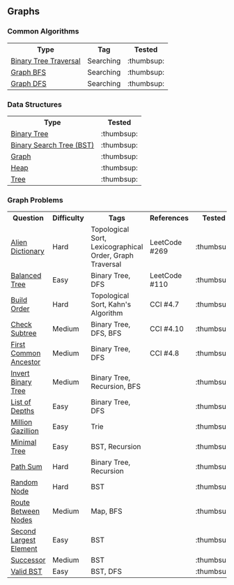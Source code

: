 
## Graphs

### Common Algorithms

<table>
  <!-- header -->
  <tr>
    <th>Type</th>
    <th>Tag</th>
    <th>Tested</th>
  </tr>

  <!-- entries -->
  <tr>
    <td><a href="../common/searching/binary_tree_traversal.js">Binary Tree Traversal</a></td>
    <td>Searching</td>
    <td>:thumbsup:</td>
  </tr>

  <tr>
    <td><a href="../common/searching/graph_bfs.js">Graph BFS</a></td>
    <td>Searching</td>
    <td>:thumbsup:</td>
  </tr>

  <tr>
    <td><a href="../common/searching/graph_dfs.js">Graph DFS</a></td>
    <td>Searching</td>
    <td>:thumbsup:</td>
  </tr>

</table>

### Data Structures

<table>
  <!-- header -->
  <tr>
    <th>Type</th>
    <th>Tested</th>
  </tr>

  <!-- entries -->
  <tr>
    <td><a href="../class/binary_tree/binary_tree.js">Binary Tree</a></td>
    <td>:thumbsup:</td>
  </tr>

  <tr>
    <td><a href="../class/bst/bst.js">Binary Search Tree (BST)</a></td>
    <td>:thumbsup:</td>
  </tr>

  <tr>
    <td><a href="../class/graph/graph.js">Graph</a></td>
    <td>:thumbsup:</td>
  </tr>

  <tr>
    <td><a href="../class/heap/heap.js">Heap</a></td>
    <td>:thumbsup:</td>
  </tr>

  <tr>
    <td><a href="../class/tree/tree.js">Tree</a></td>
    <td>:thumbsup:</td>
  </tr>

</table>

### Graph Problems

<table>
  <!-- header -->
  <tr>
    <th>Question</th>
    <th>Difficulty</th>
    <th>Tags</th>
    <th>References</th>
    <th>Tested</th>
  </tr>

  <!-- entries -->
  <tr>
    <td><a href="../questions/alien_dictionary/alien_dictionary.js">Alien Dictionary</a></td>
    <td>Hard</td>
    <td>Topological Sort, Lexicographical Order, Graph Traversal</td>
    <td>LeetCode #269</td>
    <td>:thumbsup:</td>
  </tr>

  <tr>
    <td><a href="../questions/balanced_tree/balanced_tree.js">Balanced Tree</a></td>
    <td>Easy</td>
    <td>Binary Tree, DFS</td>
    <td>LeetCode #110</td>
    <td>:thumbsup:</td>
  </tr>

  <tr>
    <td><a href="../questions/build_order/build_order.js">Build Order</a></td>
    <td>Hard</td>
    <td>Topological Sort, Kahn's Algorithm</td>
    <td>CCI #4.7</td>
    <td>:thumbsup:</td>
  </tr>

  <tr>
    <td><a href="../questions/check_subtree/check_subtree.js">Check Subtree</a></td>
    <td>Medium</td>
    <td>Binary Tree, DFS, BFS</td>
    <td>CCI #4.10</td>
    <td>:thumbsup:</td>
  </tr>

  <tr>
    <td><a href="../questions/first_common_ancestor/first_common_ancestor.js">First Common Ancestor</a></td>
    <td>Medium</td>
    <td>Binary Tree, DFS</td>
    <td>CCI #4.8</td>
    <td>:thumbsup:</td>
  </tr>

  <tr>
    <td><a href="../questions/invert_binary_tree/invert_binary_tree.js">Invert Binary Tree</a></td>
    <td>Medium</td>
    <td>Binary Tree, Recursion, BFS</td>
    <td></td>
    <td>:thumbsup:</td>
  </tr>

  <tr>
    <td><a href="../questions/list_of_depths/list_of_depths.js">List of Depths</a></td>
    <td>Easy</td>
    <td>Binary Tree, DFS</td>
    <td></td>
    <td>:thumbsup:</td>
  </tr>

  <tr>
    <td><a href="../questions/million_gazillion/million_gazillion.js">Million Gazillion</a></td>
    <td>Easy</td>
    <td>Trie</td>
    <td></td>
    <td>:thumbsup:</td>
  </tr>

  <tr>
    <td><a href="../questions/minimal_tree/minimal_tree.js">Minimal Tree</a></td>
    <td>Easy</td>
    <td>BST, Recursion</td>
    <td></td>
    <td>:thumbsup:</td>
  </tr>

  <tr>
    <td><a href="../questions/path_sum/path_sum.js">Path Sum</a></td>
    <td>Hard</td>
    <td>Binary Tree, Recursion</td>
    <td></td>
    <td>:thumbsup:</td>
  </tr>

  <tr>
    <td><a href="../questions/random_node/random_node.js">Random Node</a></td>
    <td>Hard</td>
    <td>BST</td>
    <td></td>
    <td>:thumbsup:</td>
  </tr>

  <tr>
    <td><a href="../questions/route_between_nodes/route_between_nodes.js">Route Between Nodes</a></td>
    <td>Medium</td>
    <td>Map, BFS</td>
    <td></td>
    <td>:thumbsup:</td>
  </tr>

  <tr>
    <td><a href="../questions/second_largest_element/second_largest_element.js">Second Largest Element</a></td>
    <td>Easy</td>
    <td>BST</td>
    <td></td>
    <td>:thumbsup:</td>
  </tr>

  <tr>
    <td><a href="../questions/successor/successor.js">Successor</a></td>
    <td>Medium</td>
    <td>BST</td>
    <td></td>
    <td>:thumbsup:</td>
  </tr>

  <tr>
    <td><a href="../questions/valid_bst/valid_bst.js">Valid BST</a></td>
    <td>Easy</td>
    <td>BST, DFS</td>
    <td></td>
    <td>:thumbsup:</td>
  </tr>

</table>
